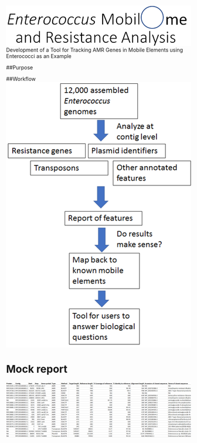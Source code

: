 ![image](image3.png)
Development of a Tool for Tracking AMR Genes in Mobile Elements using Enterococci as an Example  

##Purpose



##Workflow
![image](image1.png)

# Mock report

![image](image4.png)
